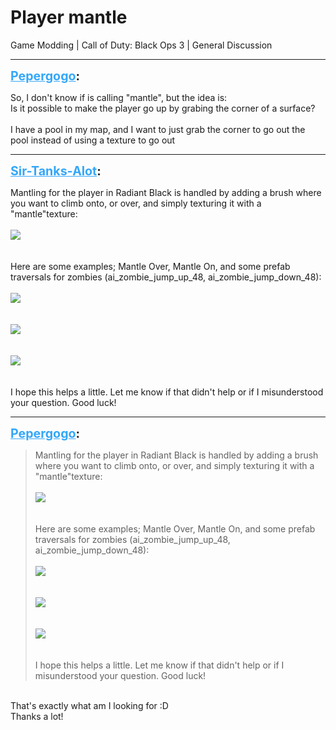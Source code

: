 # Player mantle
Game Modding | Call of Duty: Black Ops 3 | General Discussion

---
<strong style="font-size: 1.4em;"><span style="text-decoration: underline;text-decoration-color: #34a7f9;"><span style="color:#34a7f9;">Pepergogo</span></span>:</strong>

<p>So, I don&#39;t know if is calling &quot;mantle&quot;, but the idea is:<br />Is it possible to make the player go up by grabing the corner of a surface?<br /><br />I have a pool in my map, and I want to just grab the corner to go out the pool instead of using a texture to go out</p>

---
<strong style="font-size: 1.4em;"><span style="text-decoration: underline;text-decoration-color: #34a7f9;"><span style="color:#34a7f9;">Sir-Tanks-Alot</span></span>:</strong>

<p>Mantling for the player in Radiant Black is handled by adding a brush where you want to climb onto, or over, and simply texturing it with a &quot;mantle&quot;texture:<br /><br /><img style="max-width: 500px;" src="{{ '/wiki/threads/assets/a.57.png' | relative_url }}"><br /><br /><br />Here are some examples; Mantle Over, Mantle On, and some prefab traversals for zombies (ai_zombie_jump_up_48, ai_zombie_jump_down_48):<br /><br /><img style="max-width: 500px;" src="{{ '/wiki/threads/assets/a.58.png' | relative_url }}"><br /><br /><br /><img style="max-width: 500px;" src="{{ '/wiki/threads/assets/a.59.png' | relative_url }}"><br /><br /><br /><img style="max-width: 500px;" src="{{ '/wiki/threads/assets/a.60.png' | relative_url }}"><br /><br /><br />I hope this helps a little. Let me know if that didn&#39;t help or if I misunderstood your question. Good luck!</p>

---
<strong style="font-size: 1.4em;"><span style="text-decoration: underline;text-decoration-color: #34a7f9;"><span style="color:#34a7f9;">Pepergogo</span></span>:</strong>

<p><blockquote>Mantling for the player in Radiant Black is handled by adding a brush where you want to climb onto, or over, and simply texturing it with a &quot;mantle&quot;texture:<br /><br /><img style="max-width: 500px;" src="{{ '/wiki/threads/assets/a.57.png' | relative_url }}"><br /><br /><br />Here are some examples; Mantle Over, Mantle On, and some prefab traversals for zombies (ai_zombie_jump_up_48, ai_zombie_jump_down_48):<br /><br /><img style="max-width: 500px;" src="{{ '/wiki/threads/assets/a.58.png' | relative_url }}"><br /><br /><br /><img style="max-width: 500px;" src="{{ '/wiki/threads/assets/a.59.png' | relative_url }}"><br /><br /><br /><img style="max-width: 500px;" src="{{ '/wiki/threads/assets/a.60.png' | relative_url }}"><br /><br /><br />I hope this helps a little. Let me know if that didn&#39;t help or if I misunderstood your question. Good luck!<br /></blockquote><br />That&#39;s exactly what am I looking for :D<br />Thanks a lot!</p>

